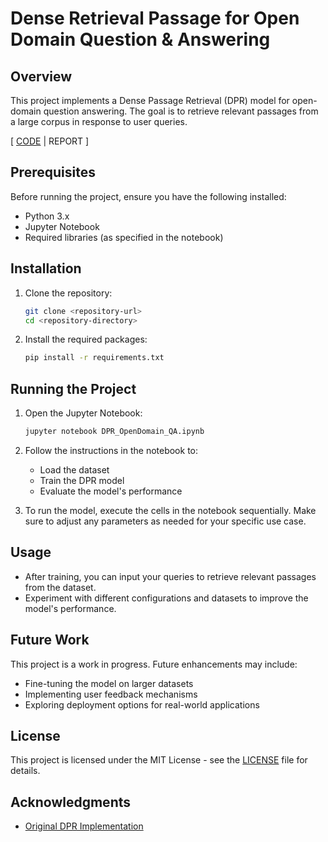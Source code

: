 # Dense Retrieval Passage for Open Domain Question & Answering

## Overview
This project implements a Dense Passage Retrieval (DPR) model for open-domain question answering. The goal is to retrieve relevant passages from a large corpus in response to user queries.

[ [CODE](./DPR_OpenDomain_QA.ipynb) | REPORT ]


## Prerequisites
Before running the project, ensure you have the following installed:
- Python 3.x
- Jupyter Notebook
- Required libraries (as specified in the notebook)

## Installation
1. Clone the repository:
   ```bash
   git clone <repository-url>
   cd <repository-directory>
   ```

2. Install the required packages:
   ```bash
   pip install -r requirements.txt
   ```

## Running the Project
1. Open the Jupyter Notebook:
   ```bash
   jupyter notebook DPR_OpenDomain_QA.ipynb
   ```

2. Follow the instructions in the notebook to:
   - Load the dataset
   - Train the DPR model
   - Evaluate the model's performance

3. To run the model, execute the cells in the notebook sequentially. Make sure to adjust any parameters as needed for your specific use case.

## Usage
- After training, you can input your queries to retrieve relevant passages from the dataset.
- Experiment with different configurations and datasets to improve the model's performance.

## Future Work
This project is a work in progress. Future enhancements may include:
- Fine-tuning the model on larger datasets
- Implementing user feedback mechanisms
- Exploring deployment options for real-world applications

## License
This project is licensed under the MIT License - see the [LICENSE](./LICENSE) file for details.

## Acknowledgments
- [Original DPR Implementation](https://github.com/facebookresearch/DPR)
